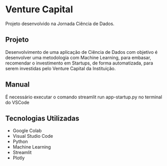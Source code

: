 # Venture Capital

Projeto desenvolvido na Jornada Ciência de Dados.

## Projeto

Desenvolvimento de uma aplicação de Ciência de Dados com objetivo é desenvolver uma metodologia com Machine Learning, para embasar, recomendar o investimento em Startups, de forma automatizada, para serem investidas pelo Venture Capital da Instituição. 

## Manual

É necessário executar o comando streamlit run app-startup.py no terminal do VSCode 

## Tecnologias Utilizadas

- Google Colab
- Visual Studio Code
- Python
- Machine Learning
- Streamlit
- Plotly
